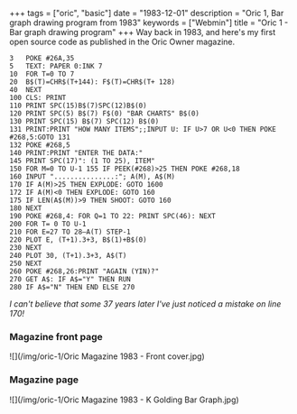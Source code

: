 +++
tags = ["oric", "basic"]
date = "1983-12-01"
description = "Oric 1, Bar graph drawing program from 1983"
keywords = ["Webmin"]
title = "Oric 1 - Bar graph drawing program"
+++
Way back in 1983, and here's my first open source code as published in the Oric Owner magazine.
<!--more-->

```basic
3   POKE #26A,35
5   TEXT: PAPER 0:INK 7
10  FOR T=0 TO 7
20  B$(T)=CHR$(T+144): F$(T)=CHR$(T+ 128)
40  NEXT
100 CLS: PRINT
110 PRINT SPC(15)B$(7)SPC(12)B$(0)
120 PRINT SPC(5) B$(7) F$(0) "BAR CHARTS" B$(0)
130 PRINT SPC(15) B$(7) SPC(12) B$(0)
131 PRINT:PRINT "HOW MANY ITEMS";;INPUT U: IF U>7 OR U<0 THEN POKE #268,5:GOTO 131
132 POKE #268,5
140 PRINT:PRINT "ENTER THE DATA:"
145 PRINT SPC(17)": (1 TO 25), ITEM"
150 FOR M=0 TO U-1 155 IF PEEK(#268)>25 THEN POKE #268,18
160 INPUT "...............:"; A(M), A$(M)
170 IF A(M)>25 THEN EXPLODE: GOTO 1600
172 IF A(M)<0 THEN EXPLODE: GOTO 160
175 IF LEN(A$(M))>9 THEN SHOOT: GOTO 160
180 NEXT
190 POKE #268,4: FOR Q=1 TO 22: PRINT SPC(46): NEXT
200 FOR T= 0 TO U-1
210 FOR E=27 TO 28—A(T) STEP-1
220 PLOT E, (T+1).3+3, B$(1)+B$(0)
230 NEXT
240 PLOT 30, (T+1).3+3, A$(T)
250 NEXT
260 POKE #268,26:PRINT "AGAIN (YIN)?"
270 GET A$: IF A$="Y" THEN RUN
280 IF A$="N" THEN END ELSE 270 
```

_I can't believe that some 37 years later I've just noticed a mistake on line 170!_

### Magazine front page

![](/img/oric-1/Oric Magazine 1983 - Front cover.jpg)

### Magazine page

![](/img/oric-1/Oric Magazine 1983 - K Golding Bar Graph.jpg)
